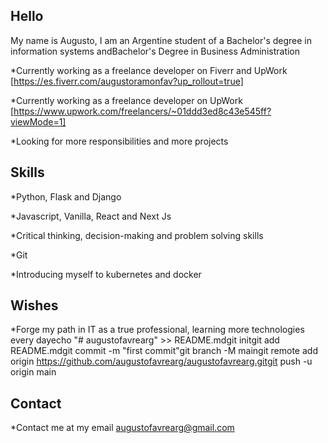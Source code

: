 ## Hello

My name is Augusto, I am an Argentine student of a Bachelor's degree in information systems andBachelor's Degree in Business Administration

*Currently working as a freelance developer on Fiverr and UpWork [https://es.fiverr.com/augustoramonfav?up_rollout=true]

*Currently working as a freelance developer on UpWork [https://www.upwork.com/freelancers/~01ddd3ed8c43e545ff?viewMode=1]

*Looking for more responsibilities and more projects

## Skills

*Python, Flask and Django

*Javascript, Vanilla, React and Next Js

*Critical thinking, decision-making and problem solving skills

*Git

*Introducing myself to kubernetes and docker

## Wishes

*Forge my path in IT as a true professional, learning more technologies every dayecho "# augustofavrearg" >> README.mdgit initgit add README.mdgit commit -m "first commit"git branch -M maingit remote add origin https://github.com/augustofavrearg/augustofavrearg.gitgit push -u origin main

## Contact

*Contact me at my email augustofavrearg@gmail.com
